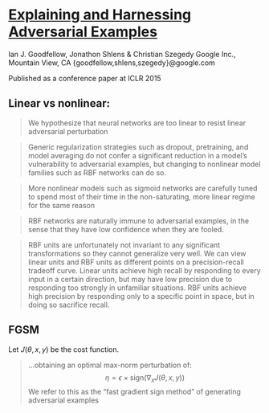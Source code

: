 # [Explaining and Harnessing Adversarial Examples](https://arxiv.org/pdf/1412.6572.pdf)

Ian J. Goodfellow, Jonathon Shlens & Christian Szegedy Google Inc., Mountain View, CA {goodfellow,shlens,szegedy}@google.com

Published as a conference paper at ICLR 2015

## Linear vs nonlinear:

>We hypothesize that neural networks are too linear to resist linear adversarial perturbation

>Generic regularization strategies such as dropout, pretraining, and model averaging do not confer a significant reduction in a model’s vulnerability to adversarial examples, but changing to nonlinear model families such as RBF networks can do so.

>More nonlinear models such as sigmoid networks are carefully tuned to spend most of their time in the non-saturating, more linear regime for the same reason

>RBF networks are naturally immune to adversarial examples, in the sense that they have low confidence when they are fooled.

>RBF units are unfortunately not invariant to any significant transformations so they cannot generalize very well. We can view linear units and RBF units as different points on a precision-recall tradeoff curve. Linear units achieve high recall by responding to every input in a certain direction, but may have low precision due to responding too strongly in unfamiliar situations. RBF units achieve high precision by responding only to a specific point in space, but in doing so sacrifice recall.

## FGSM
Let $J(\theta, x, y)$  be the cost function. 
> ...obtaining an optimal max-norm perturbation of:
> $$\eta = \epsilon \times \text{sign}(\nabla_x J(\theta, x, y))$$
> We refer to this as the “fast gradient sign method” of generating adversarial examples
<!--stackedit_data:
eyJoaXN0b3J5IjpbNDI5NzA4NzQ5LDE2MDgwNTM5NzMsLTE0Mj
g1MjM0NjhdfQ==
-->